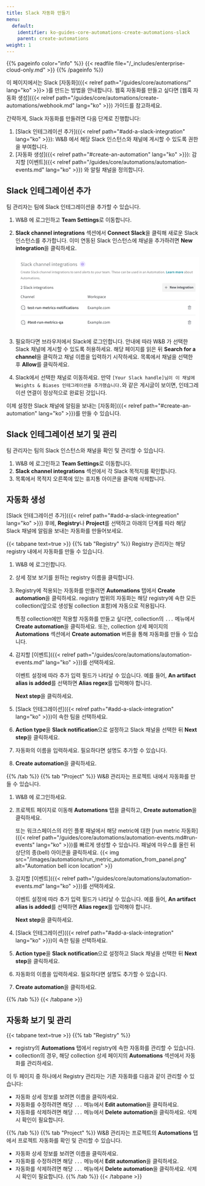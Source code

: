 ```yaml
---
title: Slack 자동화 만들기
menu:
  default:
    identifier: ko-guides-core-automations-create-automations-slack
    parent: create-automations
weight: 1
---
```


{{% pageinfo color="info" %}}
{{< readfile file="/_includes/enterprise-cloud-only.md" >}}
{{% /pageinfo %}}

이 페이지에서는 Slack [자동화]({{< relref path="/guides/core/automations/" lang="ko" >}}> )를 만드는 방법을 안내합니다. 웹훅 자동화를 만들고 싶다면 [웹훅 자동화 생성]({{< relref path="/guides/core/automations/create-automations/webhook.md" lang="ko" >}}) 가이드를 참고하세요.

간략하게, Slack 자동화를 만들려면 다음 단계로 진행합니다:
1. [Slack 인테그레이션 추가]({{< relref path="#add-a-slack-integration" lang="ko" >}}): W&B 에서 해당 Slack 인스턴스와 채널에 게시할 수 있도록 권한을 부여합니다.
1. [자동화 생성]({{< relref path="#create-an-automation" lang="ko" >}}): 감지할 [이벤트]({{< relref path="/guides/core/automations/automation-events.md" lang="ko" >}}) 와 알릴 채널을 정의합니다.

## Slack 인테그레이션 추가
팀 관리자는 팀에 Slack 인테그레이션을 추가할 수 있습니다.

1. W&B 에 로그인하고 **Team Settings**로 이동합니다.
1. **Slack channel integrations** 섹션에서 **Connect Slack**을 클릭해 새로운 Slack 인스턴스를 추가합니다. 이미 연동된 Slack 인스턴스에 채널을 추가하려면 **New integration**을 클릭하세요.

    ![팀의 두 개 Slack 인테그레이션이 표시된 스크린샷](/images/automations/slack_integrations.png)
1. 필요하다면 브라우저에서 Slack에 로그인합니다. 안내에 따라 W&B 가 선택한 Slack 채널에 게시할 수 있도록 허용하세요. 해당 페이지를 읽은 뒤 **Search for a channel**을 클릭하고 채널 이름을 입력하기 시작하세요. 목록에서 채널을 선택한 후 **Allow**를 클릭하세요.
1. Slack에서 선택한 채널로 이동하세요. 만약 `[Your Slack handle]님이 이 채널에 Weights & Biases 인테그레이션을 추가했습니다.`와 같은 게시글이 보이면, 인테그레이션 연결이 정상적으로 완료된 것입니다.

이제 설정한 Slack 채널에 알림을 보내는 [자동화]({{< relref path="#create-an-automation" lang="ko" >}})를 만들 수 있습니다.

## Slack 인테그레이션 보기 및 관리
팀 관리자는 팀의 Slack 인스턴스와 채널을 확인 및 관리할 수 있습니다.

1. W&B 에 로그인하고 **Team Settings**로 이동합니다.
1. **Slack channel integrations** 섹션에서 각 Slack 목적지를 확인합니다.
1. 목록에서 목적지 오른쪽에 있는 휴지통 아이콘을 클릭해 삭제합니다.

## 자동화 생성
[Slack 인테그레이션 추가]({{< relref path="#add-a-slack-integreation" lang="ko" >}}) 후에, **Registry**나 **Project**를 선택하고 아래의 단계를 따라 해당 Slack 채널에 알림을 보내는 자동화를 만들어보세요.

{{< tabpane text=true >}}
{{% tab "Registry" %}}
Registry 관리자는 해당 registry 내에서 자동화를 만들 수 있습니다.

1. W&B 에 로그인합니다.
1. 상세 정보 보기를 원하는 registry 이름을 클릭합니다.
1. Registry에 적용되는 자동화를 만들려면 **Automations** 탭에서 **Create automation**을 클릭하세요. registry 범위의 자동화는 해당 registry에 속한 모든 collection(앞으로 생성될 collection 포함)에 자동으로 적용됩니다.

    특정 collection에만 적용할 자동화를 만들고 싶다면, collection의 `...` 메뉴에서 **Create automation**을 클릭하세요. 또는, collection 상세 페이지의 **Automations** 섹션에서 **Create automation** 버튼을 통해 자동화를 만들 수 있습니다.
1. 감지할 [이벤트]({{< relref path="/guides/core/automations/automation-events.md" lang="ko" >}})를 선택하세요.

    이벤트 설정에 따라 추가 입력 필드가 나타날 수 있습니다. 예를 들어, **An artifact alias is added**를 선택하면 **Alias regex**를 입력해야 합니다.

    **Next step**을 클릭하세요.
1. [Slack 인테그레이션]({{< relref path="#add-a-slack-integration" lang="ko" >}})이 속한 팀을 선택하세요.
1. **Action type**을 **Slack notification**으로 설정하고 Slack 채널을 선택한 뒤 **Next step**을 클릭하세요.
1. 자동화의 이름을 입력하세요. 필요하다면 설명도 추가할 수 있습니다.
1. **Create automation**을 클릭하세요.

{{% /tab %}}
{{% tab "Project" %}}
W&B 관리자는 프로젝트 내에서 자동화를 만들 수 있습니다.

1. W&B 에 로그인하세요.
1. 프로젝트 페이지로 이동해 **Automations** 탭을 클릭하고, **Create automation**을 클릭하세요.

    또는 워크스페이스의 라인 플롯 패널에서 해당 metric에 대한 [run metric 자동화]({{< relref path="/guides/core/automations/automation-events.md#run-events" lang="ko" >}})를 빠르게 생성할 수 있습니다. 패널에 마우스를 올린 뒤 상단의 종(bell) 아이콘을 클릭하세요.
    {{< img src="/images/automations/run_metric_automation_from_panel.png" alt="Automation bell icon location" >}}
1. 감지할 [이벤트]({{< relref path="/guides/core/automations/automation-events.md" lang="ko" >}})를 선택하세요.

    이벤트 설정에 따라 추가 입력 필드가 나타날 수 있습니다. 예를 들어, **An artifact alias is added**를 선택하면 **Alias regex**를 입력해야 합니다.

    **Next step**을 클릭하세요.
1. [Slack 인테그레이션]({{< relref path="#add-a-slack-integration" lang="ko" >}})이 속한 팀을 선택하세요.
1. **Action type**을 **Slack notification**으로 설정하고 Slack 채널을 선택한 뒤 **Next step**을 클릭하세요.
1. 자동화의 이름을 입력하세요. 필요하다면 설명도 추가할 수 있습니다.
1. **Create automation**을 클릭하세요.

{{% /tab %}}
{{< /tabpane >}}

## 자동화 보기 및 관리

{{< tabpane text=true >}}
{{% tab "Registry" %}}

- registry의 **Automations** 탭에서 registry에 속한 자동화를 관리할 수 있습니다.
- collection의 경우, 해당 collection 상세 페이지의 **Automations** 섹션에서 자동화를 관리하세요.

이 두 페이지 중 하나에서 Registry 관리자는 기존 자동화를 다음과 같이 관리할 수 있습니다:
- 자동화 상세 정보를 보려면 이름을 클릭하세요.
- 자동화를 수정하려면 해당 `...` 메뉴에서 **Edit automation**을 클릭하세요.
- 자동화를 삭제하려면 해당 `...` 메뉴에서 **Delete automation**을 클릭하세요. 삭제 시 확인이 필요합니다.

{{% /tab %}}
{{% tab "Project" %}}
W&B 관리자는 프로젝트의 **Automations** 탭에서 프로젝트 자동화를 확인 및 관리할 수 있습니다.

- 자동화 상세 정보를 보려면 이름을 클릭하세요.
- 자동화를 수정하려면 해당 `...` 메뉴에서 **Edit automation**을 클릭하세요.
- 자동화를 삭제하려면 해당 `...` 메뉴에서 **Delete automation**을 클릭하세요. 삭제 시 확인이 필요합니다.
{{% /tab %}}
{{< /tabpane >}}